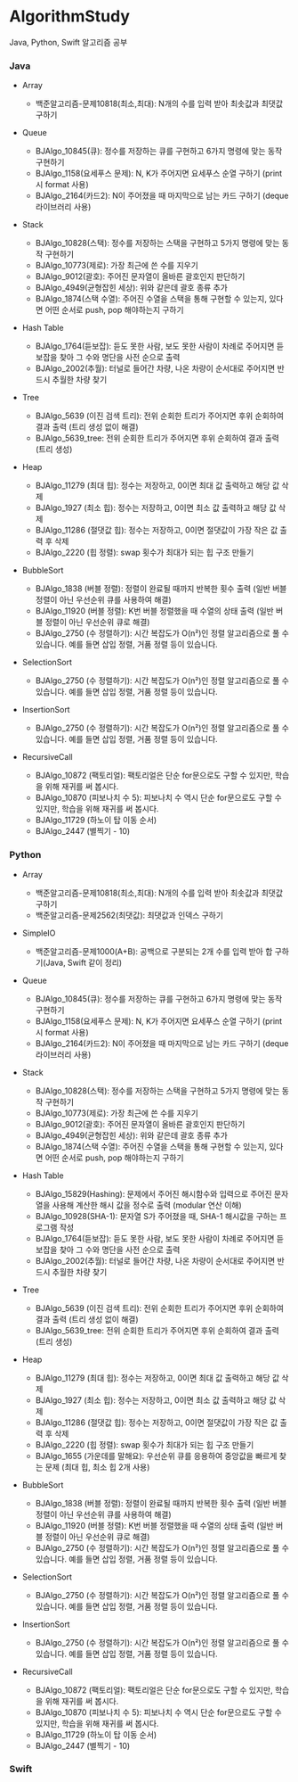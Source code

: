 # AlgorithmStudy
Java, Python, Swift 알고리즘 공부


### Java
- Array
  - 백준알고리즘-문제10818(최소,최대): N개의 수를 입력 받아 최솟값과 최댓값 구하기

- Queue
  - BJAlgo_10845(큐): 정수를 저장하는 큐를 구현하고 6가지 명령에 맞는 동작 구현하기
  - BJAlgo_1158(요세푸스 문제): N, K가 주어지면 요세푸스 순열 구하기 (print 시 format 사용)
  - BJAlgo_2164(카드2): N이 주어졌을 때 마지막으로 남는 카드 구하기 (deque 라이브러리 사용)
  
- Stack
  - BJAlgo_10828(스택): 정수를 저장하는 스택을 구현하고 5가지 명령에 맞는 동작 구현하기
  - BJAlgo_10773(제로): 가장 최근에 쓴 수를 지우기
  - BJAlgo_9012(괄호): 주어진 문자열이 올바른 괄호인지 판단하기
  - BJAlgo_4949(균형잡힌 세상): 위와 같은데 괄호 종류 추가
  - BJAlgo_1874(스택 수열): 주어진 수열을 스택을 통해 구현할 수 있는지, 있다면 어떤 순서로 push, pop 해야하는지 구하기

- Hash Table
  - BJAlgo_1764(듣보잡): 듣도 못한 사람, 보도 못한 사람이 차례로 주어지면 듣보잡을 찾아 그 수와 명단을 사전 순으로 출력
  - BJAlgo_2002(추월): 터널로 들어간 차량, 나온 차량이 순서대로 주어지면 반드시 추월한 차량 찾기

- Tree
  - BJAlgo_5639 (이진 검색 트리): 전위 순회한 트리가 주어지면 후위 순회하여 결과 출력 (트리 생성 없이 해결)
  - BJAlgo_5639_tree: 전위 순회한 트리가 주어지면 후위 순회하여 결과 출력 (트리 생성)

- Heap
  - BJAlgo_11279 (최대 힙): 정수는 저장하고, 0이면 최대 값 출력하고 해당 값 삭제
  - BJAlgo_1927 (최소 힙): 정수는 저장하고, 0이면 최소 값 출력하고 해당 값 삭제
  - BJAlgo_11286 (절댓값 힙): 정수는 저장하고, 0이면 절댓값이 가장 작은 값 출력 후 삭제
  - BJAlgo_2220 (힙 정렬): swap 횟수가 최대가 되는 힙 구조 만들기
  
- BubbleSort
  - BJAlgo_1838 (버블 정렬): 정렬이 완료될 때까지 반복한 횟수 출력 (일반 버블 정렬이 아닌 우선순위 큐를 사용하여 해결)
  - BJAlgo_11920 (버블 정렬): K번 버블 정렬했을 때 수열의 상태 출력 (일반 버블 정렬이 아닌 우선순위 큐로 해결)
  - BJAlgo_2750 (수 정렬하기): 시간 복잡도가 O(n²)인 정렬 알고리즘으로 풀 수 있습니다. 예를 들면 삽입 정렬, 거품 정렬 등이 있습니다.
  
- SelectionSort
  - BJAlgo_2750 (수 정렬하기): 시간 복잡도가 O(n²)인 정렬 알고리즘으로 풀 수 있습니다. 예를 들면 삽입 정렬, 거품 정렬 등이 있습니다. 

- InsertionSort
  - BJAlgo_2750 (수 정렬하기): 시간 복잡도가 O(n²)인 정렬 알고리즘으로 풀 수 있습니다. 예를 들면 삽입 정렬, 거품 정렬 등이 있습니다.
  
- RecursiveCall
  - BJAlgo_10872 (팩토리얼): 팩토리얼은 단순 for문으로도 구할 수 있지만, 학습을 위해 재귀를 써 봅시다.
  - BJAlgo_10870 (피보나치 수 5): 피보나치 수 역시 단순 for문으로도 구할 수 있지만, 학습을 위해 재귀를 써 봅시다.
  - BJAlgo_11729 (하노이 탑 이동 순서)
  - BJAlgo_2447 (별찍기 - 10)
  

### Python
- Array
  - 백준알고리즘-문제10818(최소,최대): N개의 수를 입력 받아 최솟값과 최댓값 구하기
  - 백준알고리즘-문제2562(최댓값): 최댓값과 인덱스 구하기
  
- SimpleIO
  - 백준알고리즘-문제1000(A+B): 공백으로 구분되는 2개 수를 입력 받아 합 구하기(Java, Swift 같이 정리)
  
- Queue
  - BJAlgo_10845(큐): 정수를 저장하는 큐를 구현하고 6가지 명령에 맞는 동작 구현하기
  - BJAlgo_1158(요세푸스 문제): N, K가 주어지면 요세푸스 순열 구하기 (print 시 format 사용)
  - BJAlgo_2164(카드2): N이 주어졌을 때 마지막으로 남는 카드 구하기 (deque 라이브러리 사용)
  
- Stack
  - BJAlgo_10828(스택): 정수를 저장하는 스택을 구현하고 5가지 명령에 맞는 동작 구현하기
  - BJAlgo_10773(제로): 가장 최근에 쓴 수를 지우기
  - BJAlgo_9012(괄호): 주어진 문자열이 올바른 괄호인지 판단하기
  - BJAlgo_4949(균형잡힌 세상): 위와 같은데 괄호 종류 추가
  - BJAlgo_1874(스택 수열): 주어진 수열을 스택을 통해 구현할 수 있는지, 있다면 어떤 순서로 push, pop 해야하는지 구하기
  
- Hash Table
  - BJAlgo_15829(Hashing): 문제에서 주어진 해시함수와 입력으로 주어진 문자열을 사용해 계산한 해시 값을 정수로 출력 (modular 연산 이해)
  - BJAlgo_10928(SHA-1): 문자열 S가 주어졌을 때, SHA-1 해시값을 구하는 프로그램 작성
  - BJAlgo_1764(듣보잡): 듣도 못한 사람, 보도 못한 사람이 차례로 주어지면 듣보잡을 찾아 그 수와 명단을 사전 순으로 출력
  - BJAlgo_2002(추월): 터널로 들어간 차량, 나온 차량이 순서대로 주어지면 반드시 추월한 차량 찾기

- Tree
  - BJAlgo_5639 (이진 검색 트리): 전위 순회한 트리가 주어지면 후위 순회하여 결과 출력 (트리 생성 없이 해결)
  - BJAlgo_5639_tree: 전위 순회한 트리가 주어지면 후위 순회하여 결과 출력 (트리 생성)
  
- Heap
  - BJAlgo_11279 (최대 힙): 정수는 저장하고, 0이면 최대 값 출력하고 해당 값 삭제
  - BJAlgo_1927 (최소 힙): 정수는 저장하고, 0이면 최소 값 출력하고 해당 값 삭제
  - BJAlgo_11286 (절댓값 힙): 정수는 저장하고, 0이면 절댓값이 가장 작은 값 출력 후 삭제
  - BJAlgo_2220 (힙 정렬): swap 횟수가 최대가 되는 힙 구조 만들기
  - BJAlgo_1655 (가운데를 말해요): 우선순위 큐를 응용하여 중앙값을 빠르게 찾는 문제 (최대 힙, 최소 힙 2개 사용)

- BubbleSort
  - BJAlgo_1838 (버블 정렬): 정렬이 완료될 때까지 반복한 횟수 출력 (일반 버블 정렬이 아닌 우선순위 큐를 사용하여 해결)
  - BJAlgo_11920 (버블 정렬): K번 버블 정렬했을 때 수열의 상태 출력 (일반 버블 정렬이 아닌 우선순위 큐로 해결)
  - BJAlgo_2750 (수 정렬하기): 시간 복잡도가 O(n²)인 정렬 알고리즘으로 풀 수 있습니다. 예를 들면 삽입 정렬, 거품 정렬 등이 있습니다.

- SelectionSort
  - BJAlgo_2750 (수 정렬하기): 시간 복잡도가 O(n²)인 정렬 알고리즘으로 풀 수 있습니다. 예를 들면 삽입 정렬, 거품 정렬 등이 있습니다. 

- InsertionSort
  - BJAlgo_2750 (수 정렬하기): 시간 복잡도가 O(n²)인 정렬 알고리즘으로 풀 수 있습니다. 예를 들면 삽입 정렬, 거품 정렬 등이 있습니다.
  
- RecursiveCall
  - BJAlgo_10872 (팩토리얼): 팩토리얼은 단순 for문으로도 구할 수 있지만, 학습을 위해 재귀를 써 봅시다.
  - BJAlgo_10870 (피보나치 수 5): 피보나치 수 역시 단순 for문으로도 구할 수 있지만, 학습을 위해 재귀를 써 봅시다.
  - BJAlgo_11729 (하노이 탑 이동 순서)
  - BJAlgo_2447 (별찍기 - 10)

### Swift
